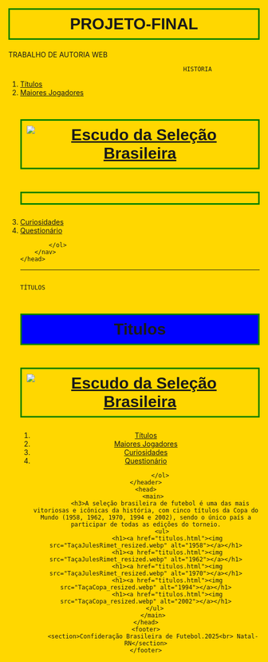 # PROJETO-FINAL
TRABALHO DE AUTORIA WEB



                                                     HISTÓRIA


<!DOCTYPE html>
<html lang="pt-br">
<head>
    <meta charset="UTF-8">
    <meta name="viewport" content="width=device-width, initial-scale=1.0">
    <title>A história da seleção braileira em Copas do Mundo</title>
    <link rel="stylesheet" href="brasil.css">
</head>
<body>
    <head> 
        <nav>
            <ol>
                <li><a href="titulos.html">Títulos</a></li>
                <li><a href="maioresjogadores.html">Maiores Jogadores</a></li>
                <h1><a href="index.html"><img src="Logo escudo seleção brasielira.png" alt="Escudo da Seleção Brasileira"></a><h1></h1>
                <li><a href="curiosidades.html">Curiosidades</a></li>
                <li><a href="questionario">Questionário</a></li>
                
            </ol>
        </nav>
    </head>
</body>
</html> 

<style>

    head{
        background-color: gold;

    }
</style>
---------------------------------------------------------------------------------------------------------------------------------------------------------------------------------------------------------------------------------------------------------------------------





                                                                                                TÍTULOS





<!DOCTYPE html>
<html lang="pt-br">
<head>
    <meta charset="UTF-8">
    <meta name="viewport" content="width=device-width, initial-scale=1.0">
    <title>A história da seleção braileira em Copas do Mundo</title>
    <link rel="stylesheet" href="brasil2.css">
</head>
<body>
    <header>
        <section> <h1>Titulos</h1></section>
        <h1><a href="index.html"><img src="Logo escudo seleção brasielira.png" alt="Escudo da Seleção Brasileira"></a></h1>
        <nav>
            <ol>
                <li><a href="titulos.html">Títulos</a></li>
                <li><a href="maioresjogadores.html">Maiores Jogadores</a></li>
                <li><a href="curiosidades.html">Curiosidades</a></li>
                <li><a href="questionario">Questionário</a></li>
                
            </ol>
    </header>
    <head>
        <main>
            <h3>A seleção brasileira de futebol é uma das mais vitoriosas e icônicas da história, com cinco títulos da Copa do Mundo (1958, 1962, 1970, 1994 e 2002), sendo o único país a participar de todas as edições do torneio.
             <ul>
                <h1><a href="titulos.html"><img src="TaçaJulesRimet_resized.webp" alt="1958"></a></h1>
                <h1><a href="titulos.html"><img src="TaçaJulesRimet_resized.webp" alt="1962"></a></h1>
                <h1><a href="titulos.html"><img src="TaçaJulesRimet_resized.webp" alt="1970"></a></h1>
                <h1><a href="titulos.html"><img src="TaçaCopa_resized.webp" alt="1994"></a></h1>
                <h1><a href="titulos.html"><img src="TaçaCopa_resized.webp" alt="2002"></a></h1>
             </ul>    
        </main>
    </head>
    <footer>
        <section>Confideração Brasileira de Futebol.2025<br> Natal-RN</section>
    </footer>
</body>
</html>
<style>
    h1{
      text-align: center;
      font-family: 'Gill Sans', 'Gill Sans MT', Calibri, 'Trebuchet MS', sans-serif;
      font-size: xx-large;
      border: 3px solid rgb(0, 128, 0); /* Exemplo com border */
      padding: 10px;
    
    }
    h3{
        font-family: 'Gill Sans', 'Gill Sans MT', Calibri, 'Trebuchet MS', sans-serif;
    }
     section{
        background: blue;
     }
     ul{
        list-style: none; /* Remove os marcadores da lista */
    padding: 0; /* Remove o padding padrão */
    margin: 0; /* Remove a margem padrão */
    display: flex; /* Ativa o Flexbox */
    gap: 150px; /* Aumente o espaçamento entre as imagens */
    justify-content: center; /* Centraliza as imagens horizontalmente */
    flex-wrap: wrap;
     }
        
     
    html{
        background: gold;

    }
    footer{
      position: fixed;
      bottom: 0;
      left: 0;
      width: 100%;
      background-color: green;
      color: white;
      font-family: 'Gill Sans', 'Gill Sans MT', Calibri, 'Trebuchet MS', sans-serif;
      text-align: center;
      padding: 10px 0;
    }
        
    
</style>




                                                                                                
